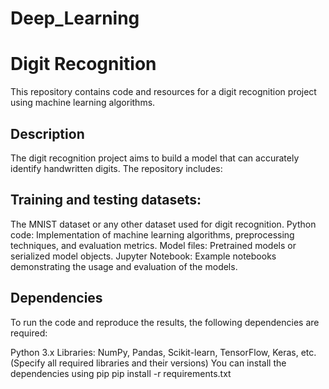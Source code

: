 # Deep_Learning
# Digit Recognition
This repository contains code and resources for a digit recognition project using machine learning algorithms.

## Description
The digit recognition project aims to build a model that can accurately identify handwritten digits. The repository includes:

## Training and testing datasets: 
The MNIST dataset or any other dataset used for digit recognition.
Python code: Implementation of machine learning algorithms, preprocessing techniques, and evaluation metrics.
Model files: Pretrained models or serialized model objects.
Jupyter Notebook: Example notebooks demonstrating the usage and evaluation of the models.
## Dependencies
To run the code and reproduce the results, the following dependencies are required:

Python 3.x
Libraries: NumPy, Pandas, Scikit-learn, TensorFlow, Keras, etc. (Specify all required libraries and their versions)
You can install the dependencies using pip
  pip install -r requirements.txt
